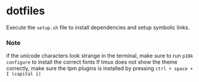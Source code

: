 # dotfiles
Execute the `setup.sh` file to install dependencies and setup symbolic links.

### Note
if the unicode characters look strange in the terminal, make sure to run `p10k configure` to install the correct fonts
If tmux does not show the theme correctly, make sure the tpm plugins is installed by pressing `ctrl + space + I (capital i)`
